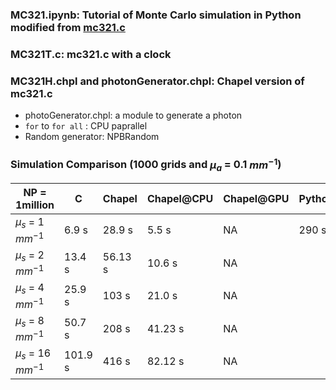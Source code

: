 ### MC321.ipynb: Tutorial of Monte Carlo simulation in Python modified from [mc321.c ](https://omlc.org/news/dec98/mc321/intro.html)
### MC321T.c: mc321.c with a clock
### MC321H.chpl and photonGenerator.chpl: Chapel version of mc321.c 
- photoGenerator.chpl: a module to generate a photon
- `for` to `for all` : CPU paprallel 
- Random generator: NPBRandom
### Simulation Comparison (1000 grids and $\mu_a$ = 0.1 $mm^{-1}$)

| NP = 1million  | C | Chapel|Chapel@CPU|Chapel@GPU|Python|
|--------------|-------|-------|------|-------|-------|
|$\mu_s$ = 1 $mm^{-1}$|6.9 s|28.9 s|5.5 s|NA|290 s|
|$\mu_s$ = 2 $mm^{-1}$|13.4 s|56.13 s|10.6 s|NA|
|$\mu_s$ = 4 $mm^{-1}$|25.9 s|103 s|21.0 s|NA|
|$\mu_s$ = 8 $mm^{-1}$|50.7 s|208 s|41.23 s|NA|
|$\mu_s$ = 16 $mm^{-1}$|101.9 s|416 s|82.12 s|NA|






 